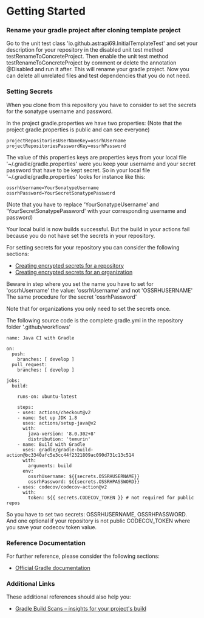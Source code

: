 # Getting Started

### Rename your gradle project after cloning template project

Go to the unit test class 'io.github.astrapi69.InitialTemplateTest' and set your description for your repository in the
disabled unit test method testRenameToConcreteProject. Then enable the unit test method testRenameToConcreteProject by
comment or delete the annotation @Disabled and run it after. This will rename your gradle project. Now you can delete
all unrelated files and test dependencies that you do not need.

### Setting Secrets

When you clone from this repository you have to consider to set the secrets for the sonatype username and password.

In the project gradle.properties we have two properties:
(Note that the project gradle.properties is public and can see everyone)

```
projectRepositoriesUserNameKey=ossrhUsername
projectRepositoriesPasswordKey=ossrhPassword
```

The value of this properties keys are properties keys from your local file '~/.gradle/gradle.properties' were you keep
your username and your secret password that have to be kept secret. So in your local file '~/.gradle/gradle.properties'
looks for instance like this:

```
ossrhUsername=YourSonatypeUsername
ossrhPassword=YourSecretSonatypePassword
```
(Note that you have to replace 'YourSonatypeUsername' and 'YourSecretSonatypePassword' with your corresponding username
and password)

Your local build is now builds successful. But the build in your actions fail because you do not have set the secrets
in your repository.

For setting secrets for your repository you can consider the following sections:

* [Creating encrypted secrets for a repository](https://docs.github.com/en/actions/security-guides/encrypted-secrets#creating-encrypted-secrets-for-a-repository)
* [Creating encrypted secrets for an organization](https://docs.github.com/en/actions/security-guides/encrypted-secrets#creating-encrypted-secrets-for-an-organization)

Beware in step where you set the name you have to set for 'ossrhUsername' the value: 'ossrhUsername' and not 'OSSRHUSERNAME'
The same procedure for the secret 'ossrhPassword'

Note that for organizations you only need to set the secrets once.


The following source code is the complete gradle.yml in the repository folder '.github/workflows'

```
name: Java CI with Gradle

on:
  push:
    branches: [ develop ]
  pull_request:
    branches: [ develop ]

jobs:
  build:

    runs-on: ubuntu-latest

    steps:
    - uses: actions/checkout@v2
    - name: Set up JDK 1.8
      uses: actions/setup-java@v2
      with:
        java-version: '8.0.302+8'
        distribution: 'temurin'
    - name: Build with Gradle
      uses: gradle/gradle-build-action@bc3340afc5e3cc44f2321809ac090d731c13c514
      with:
        arguments: build
      env:
        ossrhUsername: ${{secrets.OSSRHUSERNAME}}
        ossrhPassword: ${{secrets.OSSRHPASSWORD}}
    - uses: codecov/codecov-action@v2
      with:
        token: ${{ secrets.CODECOV_TOKEN }} # not required for public repos

```

So you have to set two secrets: OSSRHUSERNAME, OSSRHPASSWORD. And one optional if your repository is not public
CODECOV_TOKEN where you save your codecov token value.

### Reference Documentation

For further reference, please consider the following sections:

* [Official Gradle documentation](https://docs.gradle.org)

### Additional Links

These additional references should also help you:

* [Gradle Build Scans – insights for your project's build](https://scans.gradle.com#gradle)
